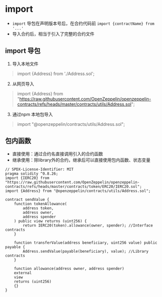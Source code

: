 # import
- `import` 导包在声明版本号后，在合约代码前 `import {contractName} from '...'`
- 导入合约后，相当于引入了完整的合约文件
## import 导包
1. 导入本地文件
>import {Address} from './Address.sol';
2. 从网页导入
> import {Address} from "https://raw.githubusercontent.com/OpenZeppelin/openzeppelin-contracts/refs/heads/master/contracts/utils/Address.sol";
3. 通过npm 本地包导入
> import "@openzeppelin/contracts/utils/Address.sol";
## 包内函数
- 直接使用：通过合约名直接调用引入的合约函数
- 继承使用：除library外的合约，继承后可以直接使用包内函数、状态变量
```solidity
// SPDX-License-Identifier: MIT
pragma solidity ^0.8.26;
import {IERC20} from "https://raw.githubusercontent.com/OpenZeppelin/openzeppelin-contracts/refs/heads/master/contracts/token/ERC20/IERC20.sol";
import {Address} from "@openzeppelin/contracts/utils/Address.sol";

contract sendValue {
    function tokenAllowance(
        address token,
        address owner,
        address spender
    ) public view returns (uint256) {
        return IERC20(token).allowance(owner, spender); //Interface contracts
    }

    function transferValue(address beneficiary, uint256 value) public payable {
        Address.sendValue(payable(beneficiary), value); //Library contracts
    }

    function allowance(address owner, address spender)
    external
    view
    returns (uint256)
    {}
}
```
